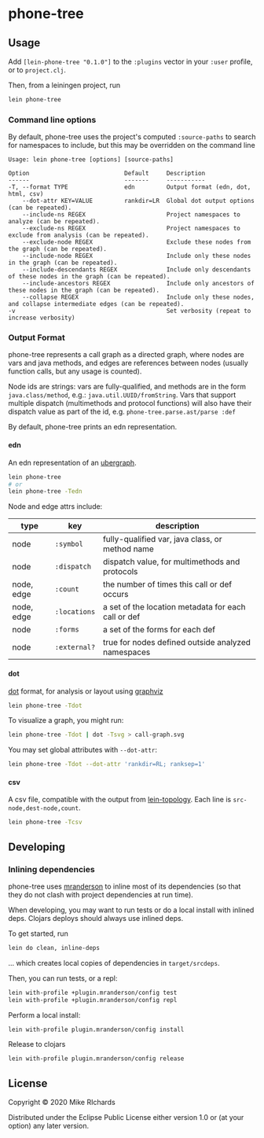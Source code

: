 # phone-tree

## Usage

Add `[lein-phone-tree "0.1.0"]` to the `:plugins` vector in your `:user`
profile, or to `project.clj`.

Then, from a leiningen project, run

```sh
lein phone-tree
```

### Command line options

By default, phone-tree uses the project's computed `:source-paths` to search
for namespaces to include, but this may be overridden on the command line

```
Usage: lein phone-tree [options] [source-paths]

Option                           Default     Description
------                           -------     -----------
-T, --format TYPE                edn         Output format (edn, dot, html, csv)
    --dot-attr KEY=VALUE         rankdir=LR  Global dot output options (can be repeated).
    --include-ns REGEX                       Project namespaces to analyze (can be repeated).
    --exclude-ns REGEX                       Project namespaces to exclude from analysis (can be repeated).
    --exclude-node REGEX                     Exclude these nodes from the graph (can be repeated).
    --include-node REGEX                     Include only these nodes in the graph (can be repeated).
    --include-descendants REGEX              Include only descendants of these nodes in the graph (can be repeated).
    --include-ancestors REGEX                Include only ancestors of these nodes in the graph (can be repeated).
    --collapse REGEX                         Include only these nodes, and collapse intermediate edges (can be repeated).
-v                                           Set verbosity (repeat to increase verbosity)
```

### Output Format

phone-tree represents a call graph as a directed graph, where nodes are vars
and java methods, and edges are references between nodes (usually function
calls, but any usage is counted).

Node ids are strings: vars are fully-qualified, and methods are in the form
`java.class/method`, e.g.: `java.util.UUID/fromString`. Vars that support
multiple dispatch (multimethods and protocol functions) will also have their
dispatch value as part of the id, e.g. `phone-tree.parse.ast/parse :def`

By default, phone-tree prints an edn representation.

#### edn

An edn representation of an [ubergraph][ubergraph].

```sh
lein phone-tree
# or
lein phone-tree -Tedn
```

Node and edge attrs include:

| type       | key          | description                                         |
| ----       | ------------ | --------------------------------------------------- |
| node       | `:symbol`    | fully-qualified var, java class, or method name     |
| node       | `:dispatch`  | dispatch value, for multimethods and protocols      |
| node, edge | `:count`     | the number of times this call or def occurs         |
| node, edge | `:locations` | a set of the location metadata for each call or def |
| node       | `:forms`     | a set of the forms for each def                     |
| node       | `:external?` | true for nodes defined outside analyzed namespaces  |

#### dot

[dot][dot] format, for analysis or layout using [graphviz][graphviz]

```sh
lein phone-tree -Tdot
```

To visualize a graph, you might run:

```sh
lein phone-tree -Tdot | dot -Tsvg > call-graph.svg
```

You may set global attributes with `--dot-attr`:

```sh
lein phone-tree -Tdot --dot-attr 'rankdir=RL; ranksep=1'
```

#### csv

A csv file, compatible with the output from [lein-topology][lein-topology].
Each line is `src-node,dest-node,count`.

```sh
lein phone-tree -Tcsv
```


## Developing

### Inlining dependencies

phone-tree uses [mranderson][mranderson] to inline most of its dependencies (so
that they do not clash with project dependencies at run time).

When developing, you may want to run tests or do a local install with inlined
deps. Clojars deploys should always use inlined deps.

To get started, run

```sh
lein do clean, inline-deps
```

... which creates local copies of dependencies in `target/srcdeps`.

Then, you can run tests, or a repl:

```sh
lein with-profile +plugin.mranderson/config test
lein with-profile +plugin.mranderson/config repl
```

Perform a local install:

```sh
lein with-profile plugin.mranderson/config install
```

Release to clojars

```sh
lein with-profile plugin.mranderson/config release
```


## License

Copyright © 2020 Mike RIchards

Distributed under the Eclipse Public License either version 1.0 or (at your
option) any later version.

[ubergraph]: https://github.com/Engelberg/ubergraph
[dot]: https://en.wikipedia.org/wiki/DOT_%28graph_description_language%29
[graphviz]: https://graphviz.org
[lein-topology]: https://github.com/testedminds/lein-topology

[mranderson]: https://github.com/benedekfazekas/mranderson
